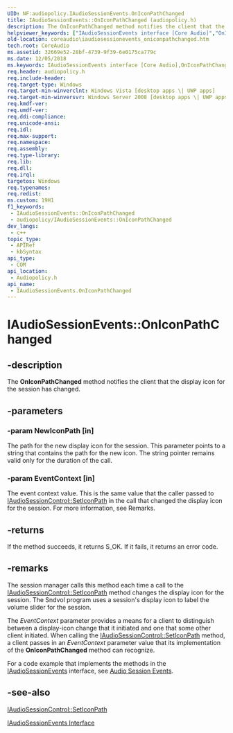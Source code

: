 ```yaml
---
UID: NF:audiopolicy.IAudioSessionEvents.OnIconPathChanged
title: IAudioSessionEvents::OnIconPathChanged (audiopolicy.h)
description: The OnIconPathChanged method notifies the client that the display icon for the session has changed.
helpviewer_keywords: ["IAudioSessionEvents interface [Core Audio]","OnIconPathChanged method","IAudioSessionEvents.OnIconPathChanged","IAudioSessionEvents::OnIconPathChanged","IAudioSessionEventsOnIconPathChanged","OnIconPathChanged","OnIconPathChanged method [Core Audio]","OnIconPathChanged method [Core Audio]","IAudioSessionEvents interface","audiopolicy/IAudioSessionEvents::OnIconPathChanged","coreaudio.iaudiosessionevents_oniconpathchanged"]
old-location: coreaudio\iaudiosessionevents_oniconpathchanged.htm
tech.root: CoreAudio
ms.assetid: 32669e52-28bf-4739-9f39-6e0175ca779c
ms.date: 12/05/2018
ms.keywords: IAudioSessionEvents interface [Core Audio],OnIconPathChanged method, IAudioSessionEvents.OnIconPathChanged, IAudioSessionEvents::OnIconPathChanged, IAudioSessionEventsOnIconPathChanged, OnIconPathChanged, OnIconPathChanged method [Core Audio], OnIconPathChanged method [Core Audio],IAudioSessionEvents interface, audiopolicy/IAudioSessionEvents::OnIconPathChanged, coreaudio.iaudiosessionevents_oniconpathchanged
req.header: audiopolicy.h
req.include-header: 
req.target-type: Windows
req.target-min-winverclnt: Windows Vista [desktop apps \| UWP apps]
req.target-min-winversvr: Windows Server 2008 [desktop apps \| UWP apps]
req.kmdf-ver: 
req.umdf-ver: 
req.ddi-compliance: 
req.unicode-ansi: 
req.idl: 
req.max-support: 
req.namespace: 
req.assembly: 
req.type-library: 
req.lib: 
req.dll: 
req.irql: 
targetos: Windows
req.typenames: 
req.redist: 
ms.custom: 19H1
f1_keywords:
 - IAudioSessionEvents::OnIconPathChanged
 - audiopolicy/IAudioSessionEvents::OnIconPathChanged
dev_langs:
 - c++
topic_type:
 - APIRef
 - kbSyntax
api_type:
 - COM
api_location:
 - Audiopolicy.h
api_name:
 - IAudioSessionEvents.OnIconPathChanged
---
```


# IAudioSessionEvents::OnIconPathChanged


## -description

The <b>OnIconPathChanged</b> method notifies the client that the display icon for the session has changed.

## -parameters

### -param NewIconPath [in]

The path for the new display icon for the session. This parameter points to a string that contains the path for the new icon. The string pointer remains valid only for the duration of the call.

### -param EventContext [in]

The event context value. This is the same value that the caller passed to <a href="/windows/desktop/api/audiopolicy/nf-audiopolicy-iaudiosessioncontrol-seticonpath">IAudioSessionControl::SetIconPath</a> in the call that changed the display icon for the session. For more information, see Remarks.

## -returns

If the method succeeds, it returns S_OK. If it fails, it returns an error code.

## -remarks

The session manager calls this method each time a call to the <a href="/windows/desktop/api/audiopolicy/nf-audiopolicy-iaudiosessioncontrol-seticonpath">IAudioSessionControl::SetIconPath</a> method changes the display icon for the session. The Sndvol program uses a session's display icon to label the volume slider for the session.

The <i>EventContext</i> parameter provides a means for a client to distinguish between a display-icon change that it initiated and one that some other client initiated. When calling the <a href="/windows/desktop/api/audiopolicy/nf-audiopolicy-iaudiosessioncontrol-seticonpath">IAudioSessionControl::SetIconPath</a> method, a client passes in an <i>EventContext</i> parameter value that its implementation of the <b>OnIconPathChanged</b> method can recognize.

For a code example that implements the methods in the <a href="/windows/desktop/api/audiopolicy/nn-audiopolicy-iaudiosessionevents">IAudioSessionEvents</a> interface, see <a href="/windows/desktop/CoreAudio/audio-session-events">Audio Session Events</a>.

## -see-also

<a href="/windows/desktop/api/audiopolicy/nf-audiopolicy-iaudiosessioncontrol-seticonpath">IAudioSessionControl::SetIconPath</a>



<a href="/windows/desktop/api/audiopolicy/nn-audiopolicy-iaudiosessionevents">IAudioSessionEvents Interface</a>